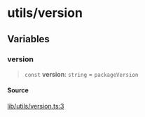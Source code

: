 # utils/version

## Variables

### version

> `const` **version**: `string` = `packageVersion`

#### Source

[lib/utils/version.ts:3](https://github.com/PufferFinance/puffer-sdk/blob/5f2c1f76ccc77858612f51473444b7de7408a8a8/lib/utils/version.ts#L3)
